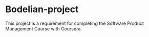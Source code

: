 # Bodelian-project
This project is a requirement for completing the Software Product Management Course with Coursera.
